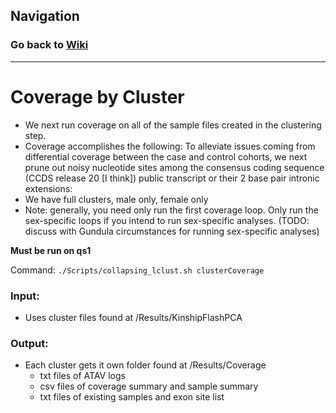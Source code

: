 ## Navigation
### Go back to <a href = "/Tutorial/Home.md">Wiki</a>
<hr>

# Coverage by Cluster
* We next run coverage on all of the sample files created in the clustering step.
* Coverage accomplishes the following: To alleviate issues coming from differential coverage between the case and control cohorts, we next prune out noisy nucleotide sites among the consensus coding sequence (CCDS release 20 [I think]) public transcript or their 2 base pair intronic extensions:
* We have full clusters, male only, female only 
* Note: generally, you need only run the first coverage loop. Only run the sex-specific loops if you intend to run sex-specific analyses. (TODO: discuss with Gundula circumstances for running sex-specific analyses) 

**Must be run on qs1**

Command: `./Scripts/collapsing_lclust.sh clusterCoverage`

### Input:
* Uses cluster files found at /Results/KinshipFlashPCA

### Output:
* Each cluster gets it own folder found at /Results/Coverage
  * txt files of ATAV logs
  * csv files of coverage summary and sample summary
  * txt files of existing samples and exon site list